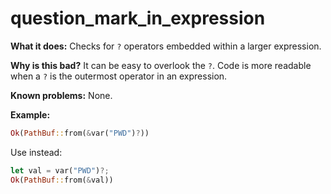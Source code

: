# question_mark_in_expression

**What it does:** Checks for `?` operators embedded within a larger expression.

**Why is this bad?** It can be easy to overlook the `?`. Code is more readable when a `?` is
the outermost operator in an expression.

**Known problems:** None.

**Example:**

```rust
Ok(PathBuf::from(&var("PWD")?))
```

Use instead:

```rust
let val = var("PWD")?;
Ok(PathBuf::from(&val))
```
